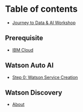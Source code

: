 # Table of contents

* [Journey to Data & AI Workshop](README.md)

## Prerequisite

* [IBM Cloud](prerequisite/ibm-cloud.md)

## Watson Auto AI

* [Step 0: Watson Service Creation](watson-auto-ai/prerequisite.md)

## Watson Discovery

* [About](watson-discovery/untitled.md)

